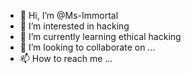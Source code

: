 - 👋 Hi, I’m @Ms-Immortal
- 👀 I’m interested in hacking
- 🌱 I’m currently learning ethical hacking
- 💞️ I’m looking to collaborate on ...
- 📫 How to reach me ...

<!---
Ms-Immortal/Ms-Immortal is a ✨ special ✨ repository because its `README.md` (this file) appears on your GitHub profile.
You can click the Preview link to take a look at your changes.
--->
